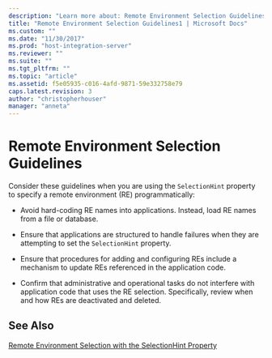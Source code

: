 ```yaml
---
description: "Learn more about: Remote Environment Selection Guidelines"
title: "Remote Environment Selection Guidelines1 | Microsoft Docs"
ms.custom: ""
ms.date: "11/30/2017"
ms.prod: "host-integration-server"
ms.reviewer: ""
ms.suite: ""
ms.tgt_pltfrm: ""
ms.topic: "article"
ms.assetid: f5e05935-c016-4afd-9871-59e332758e79
caps.latest.revision: 3
author: "christopherhouser"
manager: "anneta"
---
```

# Remote Environment Selection Guidelines
Consider these guidelines when you are using the `SelectionHint` property to specify a remote environment (RE) programmatically:  
  
-   Avoid hard-coding RE names into applications. Instead, load RE names from a file or database.  
  
-   Ensure that applications are structured to handle failures when they are attempting to set the `SelectionHint` property.  
  
-   Ensure that procedures for adding and configuring REs include a mechanism to update REs referenced in the application code.  
  
-   Confirm that administrative and operational tasks do not interfere with application code that uses the RE selection. Specifically, review when and how REs are deactivated and deleted.  
  
## See Also  
 [Remote Environment Selection with the SelectionHint Property](../core/remote-environment-selection-with-the-selectionhint-property2.md)

